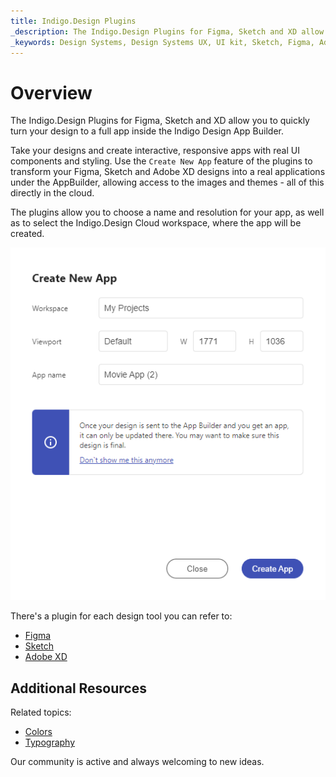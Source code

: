 ```yaml
---
title: Indigo.Design Plugins
_description: The Indigo.Design Plugins for Figma, Sketch and XD allow you to quickly turn your design to a full app inside the Indigo Design App Builder.
_keywords: Design Systems, Design Systems UX, UI kit, Sketch, Figma, AdobeXD, Ignite UI for Angular, Sketch to Angular, Figma to Angular, XD to Angular, Angular, Angular Design System, Export code from Sketch, Export code from Figma, Export code from XD, Design Kits for Angular, Sketch HTML, Figma to HTML, XD to HTML, Sketch UI kits, Figma UI kits, XD UI kits, Sketch Theme, Theme Editor
---
```


# Overview

The Indigo.Design Plugins for Figma, Sketch and XD allow you to quickly turn your design to a full app inside the Indigo Design App Builder.

Take your designs and create interactive, responsive apps with real UI components and styling. Use the `Create New App` feature of the plugins to transform your Figma, Sketch and Adobe XD designs into a real applications under the AppBuilder, allowing access to the images and themes - all of this directly in the cloud.

The plugins allow you to choose a name and resolution for your app, as well as to select the Indigo.Design Cloud workspace, where the app will be created.

<img class="responsive-img" src="../images/create-from-common.png" />

There's a plugin for each design tool you can refer to:
- [Figma](../plugins/figma-plugin.md)
- [Sketch](../plugins/sketch-plugin.md)
- [Adobe XD](../plugins/xd-plugin.md)

## Additional Resources

Related topics:

- [Colors](../style/colors.md)
- [Typography](../style/typography.md)

Our community is active and always welcoming to new ideas.